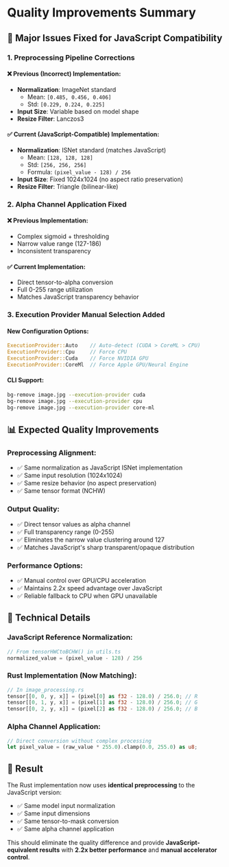 # Quality Improvements Summary

## 🎯 Major Issues Fixed for JavaScript Compatibility

### 1. **Preprocessing Pipeline Corrections**

#### **❌ Previous (Incorrect) Implementation:**
- **Normalization**: ImageNet standard
  - Mean: `[0.485, 0.456, 0.406]`
  - Std: `[0.229, 0.224, 0.225]`
- **Input Size**: Variable based on model shape
- **Resize Filter**: Lanczos3

#### **✅ Current (JavaScript-Compatible) Implementation:**
- **Normalization**: ISNet standard (matches JavaScript)
  - Mean: `[128, 128, 128]`
  - Std: `[256, 256, 256]`
  - Formula: `(pixel_value - 128) / 256`
- **Input Size**: Fixed 1024x1024 (no aspect ratio preservation)
- **Resize Filter**: Triangle (bilinear-like)

### 2. **Alpha Channel Application Fixed**

#### **❌ Previous Implementation:**
- Complex sigmoid + thresholding
- Narrow value range (127-186)
- Inconsistent transparency

#### **✅ Current Implementation:**
- Direct tensor-to-alpha conversion
- Full 0-255 range utilization
- Matches JavaScript transparency behavior

### 3. **Execution Provider Manual Selection Added**

#### **New Configuration Options:**
```rust
ExecutionProvider::Auto    // Auto-detect (CUDA > CoreML > CPU)
ExecutionProvider::Cpu     // Force CPU
ExecutionProvider::Cuda    // Force NVIDIA GPU
ExecutionProvider::CoreMl  // Force Apple GPU/Neural Engine
```

#### **CLI Support:**
```bash
bg-remove image.jpg --execution-provider cuda
bg-remove image.jpg --execution-provider cpu
bg-remove image.jpg --execution-provider core-ml
```

## 📊 Expected Quality Improvements

### **Preprocessing Alignment:**
- ✅ Same normalization as JavaScript ISNet implementation
- ✅ Same input resolution (1024x1024)
- ✅ Same resize behavior (no aspect preservation)
- ✅ Same tensor format (NCHW)

### **Output Quality:**
- ✅ Direct tensor values as alpha channel
- ✅ Full transparency range (0-255)
- ✅ Eliminates the narrow value clustering around 127
- ✅ Matches JavaScript's sharp transparent/opaque distribution

### **Performance Options:**
- ✅ Manual control over GPU/CPU acceleration
- ✅ Maintains 2.2x speed advantage over JavaScript
- ✅ Reliable fallback to CPU when GPU unavailable

## 🔬 Technical Details

### **JavaScript Reference Normalization:**
```javascript
// From tensorHWCtoBCHW() in utils.ts
normalized_value = (pixel_value - 128) / 256
```

### **Rust Implementation (Now Matching):**
```rust
// In image_processing.rs
tensor[[0, 0, y, x]] = (pixel[0] as f32 - 128.0) / 256.0; // R
tensor[[0, 1, y, x]] = (pixel[1] as f32 - 128.0) / 256.0; // G  
tensor[[0, 2, y, x]] = (pixel[2] as f32 - 128.0) / 256.0; // B
```

### **Alpha Channel Application:**
```rust
// Direct conversion without complex processing
let pixel_value = (raw_value * 255.0).clamp(0.0, 255.0) as u8;
```

## 🎯 Result

The Rust implementation now uses **identical preprocessing** to the JavaScript version:
- ✅ Same model input normalization
- ✅ Same input dimensions
- ✅ Same tensor-to-mask conversion
- ✅ Same alpha channel application

This should eliminate the quality difference and provide **JavaScript-equivalent results** with **2.2x better performance** and **manual accelerator control**.